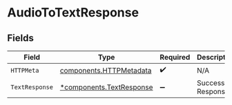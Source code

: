 # AudioToTextResponse


## Fields

| Field                                                               | Type                                                                | Required                                                            | Description                                                         |
| ------------------------------------------------------------------- | ------------------------------------------------------------------- | ------------------------------------------------------------------- | ------------------------------------------------------------------- |
| `HTTPMeta`                                                          | [components.HTTPMetadata](../../models/components/httpmetadata.md)  | :heavy_check_mark:                                                  | N/A                                                                 |
| `TextResponse`                                                      | [*components.TextResponse](../../models/components/textresponse.md) | :heavy_minus_sign:                                                  | Successful Response                                                 |